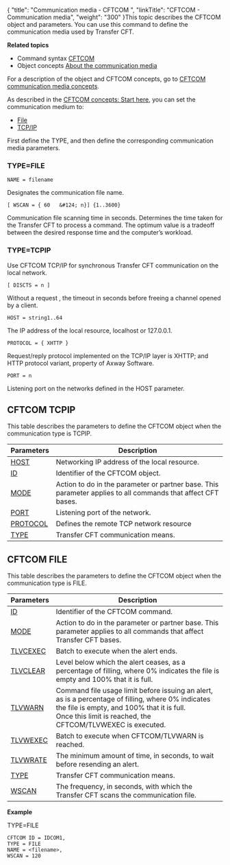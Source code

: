 {
    "title": "Communication media - CFTCOM  ",
    "linkTitle": "CFTCOM - Communication media",
    "weight": "300"
}This topic describes the CFTCOM object and parameters. You can use this
command to define the communication media used by Transfer CFT.

****Related
topics****

- Command syntax
    [CFTCOM](../../../command_summary#CFTCOM)
- Object concepts
    [About the
    communication media](../../../../admin_intro/admin_config_commands/communication_media_concepts)

For a description of the object and CFTCOM concepts, go to [CFTCOM
communication media concepts](../../../../admin_intro/admin_config_commands/communication_media_concepts).

As described in the [CFTCOM
concepts: Start here](../../../../admin_intro/admin_config_commands/communication_media_concepts), you can set the communication medium to:

- [File](#TYPE=FILE)
- [TCP/IP](#TYPE=TCPIP)

First define the TYPE, and then define the corresponding communication media parameters.

<span id="TYPE=FILE"></span>

### TYPE=FILE

`NAME = filename`

Designates the communication file name.  

`[ WSCAN = { 60   &#124; n}] {1..3600}`

Communication file scanning time in seconds. Determines the time taken for the Transfer CFT
to process a command. The optimum value is a tradeoff between the desired
response time and the computer’s workload.

<span id="TYPE=TCPIP"></span>

### TYPE=TCPIP

Use CFTCOM TCP/IP for synchronous Transfer CFT communication on the local network.

`[ DISCTS = n ]`

Without a request , the timeout in seconds before
freeing a channel opened by a client.

`HOST = string1..64`

The IP address of the local resource, localhost or 127.0.0.1.

`PROTOCOL = { XHTTP }`

Request/reply protocol implemented on the TCP/IP layer is XHTTP; and HTTP protocol
variant, property of Axway Software.

`PORT = n`

Listening port on the networks defined in the HOST
parameter.

<span id="Defining_CFTCOM_TCPIP"></span>

CFTCOM TCPIP
------------

This table describes the parameters to define the CFTCOM object when the communication
type is TCPIP.


| Parameters  | Description  |
| --- | --- |
| <a href="../../../command_summary/parameter_intro/host">HOST</a> | Networking IP address of the local resource. |
| <a href="../../../command_summary/parameter_intro/id">ID</a>  | Identifier of the CFTCOM object. |
| <a href="../../../command_summary/parameter_intro/mode">MODE</a> | Action to do in the parameter or partner base. This parameter applies to all commands that affect CFT bases. |
| <a href="../../../command_summary/parameter_intro/port">PORT</a> | Listening port of the network. |
| <a href="../../../command_summary/parameter_intro/protocol">PROTOCOL</a> | Defines the remote TCP network resource |
| <a href="../../../command_summary/parameter_intro/type">TYPE</a> | Transfer CFT communication means. |


<span id="Defining_CFTCOM_FILE"></span>

CFTCOM FILE
-----------

This table describes the parameters to define the CFTCOM object when the communication
type is FILE.


| Parameters  | Description  |
| --- | --- |
| <a href="../../../command_summary/parameter_intro/id">ID</a>  | Identifier of the CFTCOM command. |
| <a href="../../../command_summary/parameter_intro/mode">MODE</a> | Action to do in the parameter or partner base. This parameter applies to all commands that affect Transfer CFT bases. |
| <a href="../../../command_summary/parameter_intro/tlvcexec">TLVCEXEC</a>  | Batch to execute when the alert ends.  |
| <a href="../../../command_summary/parameter_intro/tlvclear">TLVCLEAR</a>  | Level below which the alert ceases, as a percentage of filling, where 0% indicates the file is empty and 100% that it is full. |
| <a href="../../../command_summary/parameter_intro/tlvwarn">TLVWARN</a>  | Command file usage limit before issuing an alert, as is a percentage of filling, where 0% indicates the file is empty, and 100% that it is full.<br/> Once this limit is reached, the CFTCOM/TLVWEXEC is executed. |
| <a href="../../../command_summary/parameter_intro/tlvwexec">TLVWEXEC</a>  | Batch to execute when CFTCOM/TLVWARN is reached.  |
| <a href="../../../command_summary/parameter_intro/tlvwrate">TLVWRATE</a>  | The minimum amount of time, in seconds, to wait before resending an alert.  |
| <a href="../../../command_summary/parameter_intro/type">TYPE</a>  | Transfer CFT communication means. |
| <a href="../../../command_summary/parameter_intro/wscan">WSCAN</a> | The frequency, in seconds, with which the Transfer CFT scans the communication file. |


****Example****

TYPE=FILE

```
CFTCOM ID = IDCOM1,
TYPE = FILE
NAME = <filename>,
WSCAN = 120
```
